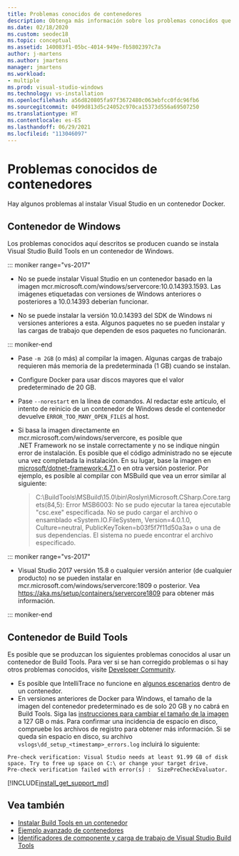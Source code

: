 ```yaml
---
title: Problemas conocidos de contenedores
description: Obtenga más información sobre los problemas conocidos que pueden producirse al instalar Visual Studio Build Tools en un contenedor de Windows.
ms.date: 02/18/2020
ms.custom: seodec18
ms.topic: conceptual
ms.assetid: 140083f1-05bc-4014-949e-fb5802397c7a
author: j-martens
ms.author: jmartens
manager: jmartens
ms.workload:
- multiple
ms.prod: visual-studio-windows
ms.technology: vs-installation
ms.openlocfilehash: a56d820805fa97f3672480c063ebfcc0fdc96fb6
ms.sourcegitcommit: 0499d813d5c24052c970ca15373d556a69507250
ms.translationtype: HT
ms.contentlocale: es-ES
ms.lasthandoff: 06/29/2021
ms.locfileid: "113046097"
---
```

# <a name="known-issues-for-containers"></a>Problemas conocidos de contenedores

Hay algunos problemas al instalar Visual Studio en un contenedor Docker.

## <a name="windows-container"></a>Contenedor de Windows

Los problemas conocidos aquí descritos se producen cuando se instala Visual Studio Build Tools en un contenedor de Windows.

::: moniker range="vs-2017"

* No se puede instalar Visual Studio en un contenedor basado en la imagen mcr.microsoft.com/windows/servercore:10.0.14393.1593. Las imágenes etiquetadas con versiones de Windows anteriores o posteriores a 10.0.14393 deberían funcionar.

* No se puede instalar la versión 10.0.14393 del SDK de Windows ni versiones anteriores a esta. Algunos paquetes no se pueden instalar y las cargas de trabajo que dependen de esos paquetes no funcionarán.

::: moniker-end

* Pase `-m 2GB` (o más) al compilar la imagen. Algunas cargas de trabajo requieren más memoria de la predeterminada (1 GB) cuando se instalan.
* Configure Docker para usar discos mayores que el valor predeterminado de 20 GB.
* Pase `--norestart` en la línea de comandos. Al redactar este artículo, el intento de reinicio de un contenedor de Windows desde el contenedor devuelve `ERROR_TOO_MANY_OPEN_FILES` al host.
* Si basa la imagen directamente en mcr.microsoft.com/windows/servercore, es posible que .NET Framework no se instale correctamente y no se indique ningún error de instalación. Es posible que el código administrado no se ejecute una vez completada la instalación. En su lugar, base la imagen en [microsoft/dotnet-framework:4.7.1](https://hub.docker.com/r/microsoft/dotnet-framework) o en otra versión posterior. Por ejemplo, es posible al compilar con MSBuild que vea un error similar al siguiente:

  > C:\BuildTools\MSBuild\15.0\bin\Roslyn\Microsoft.CSharp.Core.targets(84,5): Error MSB6003: No se pudo ejecutar la tarea ejecutable "csc.exe" especificada. No se pudo cargar el archivo o ensamblado «System.IO.FileSystem, Version=4.0.1.0, Culture=neutral, PublicKeyToken=b03f5f7f11d50a3a» o una de sus dependencias. El sistema no puede encontrar el archivo especificado.

::: moniker range="vs-2017"

* Visual Studio 2017 versión 15.8 o cualquier versión anterior (de cualquier producto) no se pueden instalar en mcr.microsoft.com/windows/servercore:1809 o posterior. Vea https://aka.ms/setup/containers/servercore1809 para obtener más información.

::: moniker-end

## <a name="build-tools-container"></a>Contenedor de Build Tools

Es posible que se produzcan los siguientes problemas conocidos al usar un contenedor de Build Tools. Para ver si se han corregido problemas o si hay otros problemas conocidos, visite [Developer Community](https://aka.ms/feedback/suggest?space=8).

* Es posible que IntelliTrace no funcione en [algunos escenarios](https://github.com/Microsoft/vstest/issues/940) dentro de un contenedor.
* En versiones anteriores de Docker para Windows, el tamaño de la imagen del contenedor predeterminado es de solo 20 GB y no cabrá en Build Tools. Siga las [instrucciones para cambiar el tamaño de la imagen](/virtualization/windowscontainers/manage-containers/container-storage#storage-limits) a 127 GB o más.
Para confirmar una incidencia de espacio en disco, compruebe los archivos de registro para obtener más información. Si se queda sin espacio en disco, su archivo `vslogs\dd_setup_<timestamp>_errors.log` incluirá lo siguiente: 
```
Pre-check verification: Visual Studio needs at least 91.99 GB of disk space. Try to free up space on C:\ or change your target drive.
Pre-check verification failed with error(s) :  SizePreCheckEvaluator.
```
[!INCLUDE[install_get_support_md](includes/install_get_support_md.md)]

## <a name="see-also"></a>Vea también

* [Instalar Build Tools en un contenedor](build-tools-container.md)
* [Ejemplo avanzado de contenedores](advanced-build-tools-container.md)
* [Identificadores de componente y carga de trabajo de Visual Studio Build Tools](workload-component-id-vs-build-tools.md)
